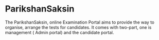 # ParikshanSaksin
The ParikshanSaksin, online Examination Portal aims to provide the way to organise, arrange the tests for candidates. It comes with two-part, one is management ( Admin portal) and the candidate portal.

